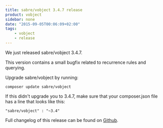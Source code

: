 ```yaml
---
title: sabre/vobject 3.4.7 release
product: vobject
sidebar: none
date: "2015-09-05T00:06:09+02:00"
tags:
    - vobject
    - release
---
```


We just released sabre/vobject 3.4.7.

This version contains a small bugfix related to recurrence rules and querying.

Upgrade sabre/vobject by running:

    composer update sabre/vobject

If this didn't upgrade you to 3.4.7, make sure that your composer.json file
has a line that looks like this:

    "sabre/vobject" : "~3.4"

Full changelog of this release can be found on [Github][1].

[1]: https://github.com/sabre-io/vobject/blob/3.4.7/ChangeLog.md

